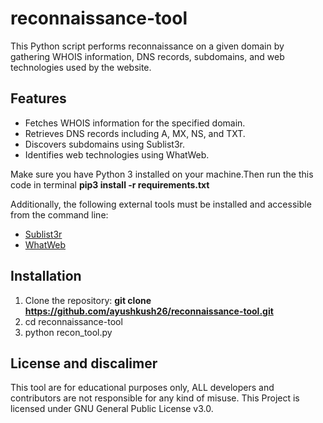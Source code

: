 # reconnaissance-tool

This Python script performs reconnaissance on a given domain by gathering WHOIS information, DNS records, subdomains, and web technologies used by the website.

## **Features**

- Fetches WHOIS information for the specified domain.
- Retrieves DNS records including A, MX, NS, and TXT.
- Discovers subdomains using Sublist3r.
- Identifies web technologies using WhatWeb.

Make sure you have Python 3 installed on your machine.Then run the this code in terminal
**pip3 install -r requirements.txt**

Additionally, the following external tools must be installed and accessible from the command line:

- [Sublist3r](https://github.com/aboul3la/Sublist3r)
- [WhatWeb](https://github.com/urbanadventurer/WhatWeb)

## Installation

1. Clone the repository: **git clone https://github.com/ayushkush26/reconnaissance-tool.git**
2. cd reconnaissance-tool
3. python recon_tool.py


## License and discalimer

This tool are for educational purposes only, ALL developers and contributors are not responsible for any kind of misuse. This Project is licensed under GNU General Public License v3.0.
